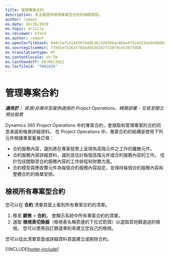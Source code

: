 ```yaml
---
title: 管理專案合約
description: 本主題提供檢視專案型合約的相關資訊。
author: rumant
ms.date: 10/26/2020
ms.topic: article
ms.reviewer: kfend
ms.author: rumant
ms.openlocfilehash: 448c5a7c4144387440b26c526f66acbbbe475ad533da9e00db0eb5d5e86be9e8
ms.sourcegitcommit: 7f8d1e7a16af769adb43d1877c28fdce53975db8
ms.translationtype: HT
ms.contentlocale: zh-TW
ms.lasthandoff: 08/06/2021
ms.locfileid: "7001826"
---
```

# <a name="manage-project-contracts"></a>管理專案合約

_**適用於：** 資源/非庫存型案例適用的 Project Operations、精簡部署 - 交易至開立預估發票_

Dynamics 365 Project Operations 中的專案合約，會擷取和管理專案的合約同意承諾和帳單詳細資料。 在 Project Operations 中，專案合約的結構是使用下列元件根據專案量身訂做：

- 合約服務內容，識別將在專案發票上呈現為高階元件之工作的離散元件。
- 合約服務內容詳細資料，識別並估計每個高階元件或合約服務內容的工作。 估計包括關聯至合約服務內容的工作排程和財務方面。
- 合約模型與應收費元件為每個合約服務內容設定，並保持每個合約服務內容和整體合約的帳單安排。

## <a name="view-all-project-based-contracts"></a>檢視所有專案型合約

您可以在 **合約** 清單頁面上看到所有專案合約的清單。 

1. 移至 **銷售** > **合約**。 會顯示系統中所有專案合約的清單。 
2. 選取 **檢視表切換器**（檢視表名稱旁邊的下拉式箭頭）以選取其他篩選過的檢視。 您可以使用自訂篩選準則來建立您自己的檢視。

您可以從此清單頁面或詳細資料頁面建立或刪除合約。


[!INCLUDE[footer-include](../../includes/footer-banner.md)]